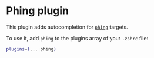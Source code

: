 # Phing plugin

This plugin adds autocompletion for [`phing`](https://ghproxy.com/https://github.com/phingofficial/phing) targets.

To use it, add `phing` to the plugins array of your `.zshrc` file:

```zsh
plugins=(... phing)
```
